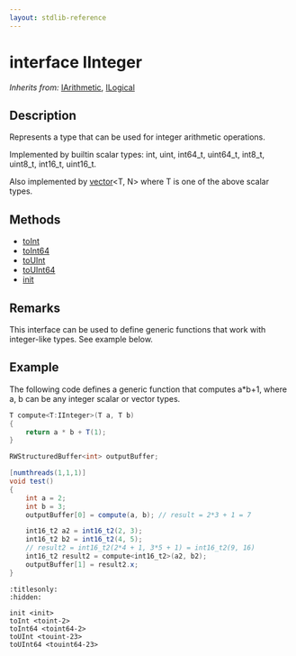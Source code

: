 ```yaml
---
layout: stdlib-reference
---
```


# interface IInteger

*Inherits from:* [IArithmetic](../../iarithmetic-01/index.html), [ILogical](../../ilogical-01/index.html)

## Description

Represents a type that can be used for integer arithmetic operations.

Implemented by builtin scalar types: <span class='code'><span class="code_keyword">int</span></span>, <span class='code'><span class="code_keyword">uint</span></span>, <span class='code'>int64_t</span>, <span class='code'>uint64_t</span>, <span class='code'>int8_t</span>, <span class='code'>uint8_t</span>, <span class='code'>int16_t</span>, <span class='code'>uint16_t</span>.

Also implemented by <span class='code'><a href="../../../types/vector/index.html" class="code_type">vector</a>&lt;T, N&gt;</span> where <span class='code'>T</span> is one of the above scalar types.


## Methods

* [toInt](../toint-2.html)
* [toInt64](../toint64-2.html)
* [toUInt](../touint-23.html)
* [toUInt64](../touint64-23.html)
* [init](../init.html)

## Remarks

This interface can be used to define generic functions that work with integer-like types. See example below.

## Example

The following code defines a generic function that computes <span class='code'>a*b+1</span>, where <span class='code'>a</span>, <span class='code'>b</span> can be any integer scalar or vector types.
```csharp
T compute<T:IInteger>(T a, T b)
{
    return a * b + T(1);
}

RWStructuredBuffer<int> outputBuffer;

[numthreads(1,1,1)]
void test()
{
    int a = 2;
    int b = 3;
    outputBuffer[0] = compute(a, b); // result = 2*3 + 1 = 7

    int16_t2 a2 = int16_t2(2, 3);
    int16_t2 b2 = int16_t2(4, 5);
    // result2 = int16_t2(2*4 + 1, 3*5 + 1) = int16_t2(9, 16)
    int16_t2 result2 = compute<int16_t2>(a2, b2);
    outputBuffer[1] = result2.x;
}
```



```{toctree}
:titlesonly:
:hidden:

init <init>
toInt <toint-2>
toInt64 <toint64-2>
toUInt <touint-23>
toUInt64 <touint64-23>
```
